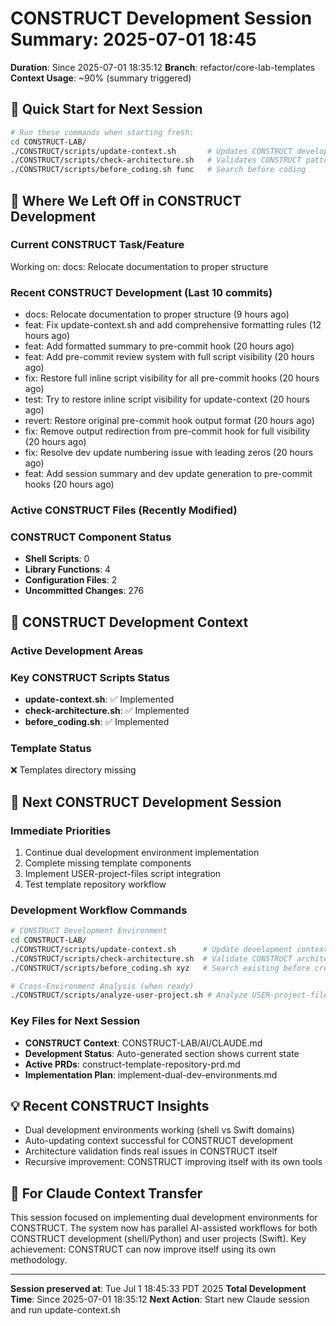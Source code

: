 # CONSTRUCT Development Session Summary: 2025-07-01 18:45
**Duration**: Since 2025-07-01 18:35:12
**Branch**: refactor/core-lab-templates
**Context Usage**: ~90% (summary triggered)

## 🎯 Quick Start for Next Session
```bash
# Run these commands when starting fresh:
cd CONSTRUCT-LAB/
./CONSTRUCT/scripts/update-context.sh       # Updates CONSTRUCT development context
./CONSTRUCT/scripts/check-architecture.sh   # Validates CONSTRUCT patterns
./CONSTRUCT/scripts/before_coding.sh func   # Search before coding
```

## 📍 Where We Left Off in CONSTRUCT Development

### Current CONSTRUCT Task/Feature
Working on: docs: Relocate documentation to proper structure

### Recent CONSTRUCT Development (Last 10 commits)
- docs: Relocate documentation to proper structure (9 hours ago)
- feat: Fix update-context.sh and add comprehensive formatting rules (12 hours ago)
- feat: Add formatted summary to pre-commit hook (20 hours ago)
- feat: Add pre-commit review system with full script visibility (20 hours ago)
- fix: Restore full inline script visibility for all pre-commit hooks (20 hours ago)
- test: Try to restore inline script visibility for update-context (20 hours ago)
- revert: Restore original pre-commit hook output format (20 hours ago)
- fix: Remove output redirection from pre-commit hook for full visibility (20 hours ago)
- fix: Resolve dev update numbering issue with leading zeros (20 hours ago)
- feat: Add session summary and dev update generation to pre-commit hooks (20 hours ago)

### Active CONSTRUCT Files (Recently Modified)


### CONSTRUCT Component Status
- **Shell Scripts**:        0
- **Library Functions**:        4
- **Configuration Files**:        2
- **Uncommitted Changes**:      276

## 🔧 CONSTRUCT Development Context

### Active Development Areas


### Key CONSTRUCT Scripts Status
- **update-context.sh**: ✅ Implemented
- **check-architecture.sh**: ✅ Implemented
- **before_coding.sh**: ✅ Implemented

### Template Status
❌ Templates directory missing

## 🚀 Next CONSTRUCT Development Session

### Immediate Priorities
1. Continue dual development environment implementation
2. Complete missing template components
3. Implement USER-project-files script integration
4. Test template repository workflow

### Development Workflow Commands
```bash
# CONSTRUCT Development Environment
cd CONSTRUCT-LAB/
./CONSTRUCT/scripts/update-context.sh      # Update development context
./CONSTRUCT/scripts/check-architecture.sh  # Validate CONSTRUCT architecture
./CONSTRUCT/scripts/before_coding.sh xyz   # Search existing before creating

# Cross-Environment Analysis (when ready)
./CONSTRUCT/scripts/analyze-user-project.sh # Analyze USER-project-files patterns
```

### Key Files for Next Session
- **CONSTRUCT Context**: CONSTRUCT-LAB/AI/CLAUDE.md
- **Development Status**: Auto-generated section shows current state
- **Active PRDs**: construct-template-repository-prd.md
- **Implementation Plan**: implement-dual-dev-environments.md

## 💡 Recent CONSTRUCT Insights
- Dual development environments working (shell vs Swift domains)
- Auto-updating context successful for CONSTRUCT development
- Architecture validation finds real issues in CONSTRUCT itself
- Recursive improvement: CONSTRUCT improving itself with its own tools

## 🤖 For Claude Context Transfer
This session focused on implementing dual development environments for CONSTRUCT. The system now has parallel AI-assisted workflows for both CONSTRUCT development (shell/Python) and user projects (Swift). Key achievement: CONSTRUCT can now improve itself using its own methodology.

---
**Session preserved at**: Tue Jul  1 18:45:33 PDT 2025
**Total Development Time**: Since 2025-07-01 18:35:12
**Next Action**: Start new Claude session and run update-context.sh
